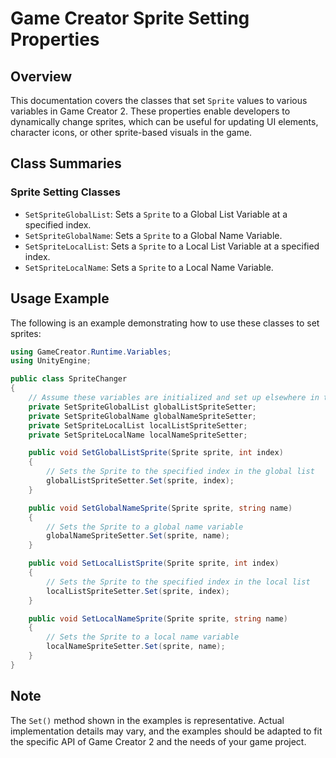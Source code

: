 
# Game Creator Sprite Setting Properties

## Overview
This documentation covers the classes that set `Sprite` values to various variables in Game Creator 2. These properties enable developers to dynamically change sprites, which can be useful for updating UI elements, character icons, or other sprite-based visuals in the game.

## Class Summaries

### Sprite Setting Classes
- `SetSpriteGlobalList`: Sets a `Sprite` to a Global List Variable at a specified index.
- `SetSpriteGlobalName`: Sets a `Sprite` to a Global Name Variable.
- `SetSpriteLocalList`: Sets a `Sprite` to a Local List Variable at a specified index.
- `SetSpriteLocalName`: Sets a `Sprite` to a Local Name Variable.

## Usage Example
The following is an example demonstrating how to use these classes to set sprites:

```csharp
using GameCreator.Runtime.Variables;
using UnityEngine;

public class SpriteChanger
{
    // Assume these variables are initialized and set up elsewhere in the game code
    private SetSpriteGlobalList globalListSpriteSetter;
    private SetSpriteGlobalName globalNameSpriteSetter;
    private SetSpriteLocalList localListSpriteSetter;
    private SetSpriteLocalName localNameSpriteSetter;

    public void SetGlobalListSprite(Sprite sprite, int index)
    {
        // Sets the Sprite to the specified index in the global list
        globalListSpriteSetter.Set(sprite, index);
    }

    public void SetGlobalNameSprite(Sprite sprite, string name)
    {
        // Sets the Sprite to a global name variable
        globalNameSpriteSetter.Set(sprite, name);
    }

    public void SetLocalListSprite(Sprite sprite, int index)
    {
        // Sets the Sprite to the specified index in the local list
        localListSpriteSetter.Set(sprite, index);
    }

    public void SetLocalNameSprite(Sprite sprite, string name)
    {
        // Sets the Sprite to a local name variable
        localNameSpriteSetter.Set(sprite, name);
    }
}
```

## Note
The `Set()` method shown in the examples is representative. Actual implementation details may vary, and the examples should be adapted to fit the specific API of Game Creator 2 and the needs of your game project.
